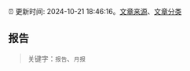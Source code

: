 :alarm_clock: 更新时间: 2024-10-21 18:46:16。[文章来源](/README.md)、[文章分类](/TAGS.md)

## 报告


> 关键字：`报告`、`月报`



